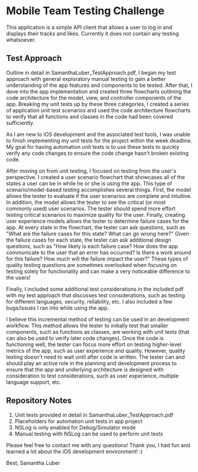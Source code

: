 Mobile Team Testing Challenge
=============================

This application is a simple API client that allows a user to log in and displays their tracks and likes. Currently it does not contain any testing whatsoever.

Test Approach
--------

Outline in detail in SamanthaLuber_TestApproach.pdf, I began my test approach with
general exploratory manual testing to gain a better understanding of the app features
and components to be tested. After that, I dove into the app implementation and created
three flowcharts outlining the code architecture for the model, view, and controller 
components of the app. Breaking my unit tests up by these three categories, I created
a series of application unit test scenarios and used the code architecture flowcharts to
verify that all functions and classes in the code had been covered sufficiently.

As I am new to iOS development and the associated test tools, I was unable to finish
implementing my unit tests for the project within the week deadline. My goal for having
automation unit tests is to use these tests to quickly verify any code changes to ensure
the code change hasn't broken existing code.

After moving on from unit testing, I focused on testing from the user's perspective. I 
created a user scenario flowchart that showcases all of the states a user can be in while
he or she is using the app. This type of scenario/model-based testing accomplishes 
several things. First, the model allows the tester to evaluate if the user scenarios are
complete and intuitive. In addition, the model allows the tester to see the critical (or
most commonly used) user scenarios. The tester should spend more effort testing critical
scenarios to maximize quality for the user. Finally, creating user experience models
allows the tester to determine failure cases for the app. At every state in the flowchart,
the tester can ask questions, such as "What are the failure cases for this state? What
can go wrong here?" Given the failure cases for each state, the tester can ask additional
design questions, such as "How likely is each failure case? How does the app communicate
to the user that an error has occurred? Is there a work around for this failure? How much
will the failure impact the user?" These types of quality testing questions are sometimes
overlooked when focusing on testing solely for functionality and can make a very noticeable
difference to the users!

Finally, I included some additional test considerations in the included pdf with my test
approach that discusses test considerations, such as testing for different languages,
security, reliability, etc. I also included a few bugs/issues I ran into while using the
app. 

I believe this incremental method of testing can be used in an development workflow. This 
method allows the tester to initially test that smaller components, such as functions as 
classes, are working with unit tests (that can also be used to verify later code changes).
Once the code is functioning well, the tester can focus more effort on testing higher-level
metrics of the app, such as user experience and quality. However, quality testing doesn't
need to wait until after code is written. The tester can and should play an active role
in the planning and development process to ensure that the app and underlying architecture
is designed with consideration to test considerations, such as user experience, multiple
language support, etc. 


Repository Notes
----------------
1. Unit tests provided in detail in SamanthaLuber_TestApproach.pdf
2. Placeholders for automation unit tests in app project
3. NSLog is only enabled for Debug/Simulator mode
4. Manual testing with NSLog can be used to perform unit tests

Please feel free to contact me with any questions! Thank you, I had fun and learned a lot about the 
iOS development environment! :)

Best,
Samantha Luber